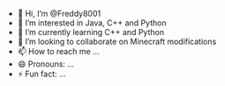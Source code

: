 - 👋 Hi, I’m @Freddy8001
- 👀 I’m interested in Java, C++ and Python
- 🌱 I’m currently learning C++ and Python
- 💞️ I’m looking to collaborate on Minecraft modifications
- 📫 How to reach me ...
- 😄 Pronouns: ...
- ⚡ Fun fact: ...

<!---
Freddy8001/Freddy8001 is a ✨ special ✨ repository because its `README.md` (this file) appears on your GitHub profile.
You can click the Preview link to take a look at your changes.
--->
